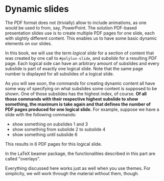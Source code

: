 # Dynamic slides

The PDF format does not (trivially) allow to include animations, as one would be
used to from, say, PowerPoint.
The solution PDF-based presentation slides use is to create multiple PDF pages
for one slide, each with slightly different content.
This enables us to have some basic dynamic elements on our slides.

In this book, we will use the term _logical slide_ for a section of content that
was created by one call to `#polylux-slide`, and _subslide_ for a resulting PDF
page.
Each logical side can have an arbitrary amount of subslides and every subslide
is part of exactly one logical slide.
Note that the same page number is displayed for all subslides of a logical slide.

As you will see soon, the commands for creating dynamic content all have some way
of specifying on what subslides some content is supposed to be shown.
One of those subslides has the highest index, of course.
**Of all those commands with their respective highest subslide to show something,
the maximum is take again and that defines the number of PDF pages produced for
one logical slide.**
For example, suppose we have a slide with the following commands:
- show something on subslides 1 and 3
- show something from subslide 2 to subslide 4
- show something until subslide 6

This results in 6 PDF pages for this logical slide.


In the LaTeX beamer package, the functionalities described in this part are
called "overlays".

Everything discussed here works just as well when you use themes.
For simplicity, we will work through the material without them, though.
